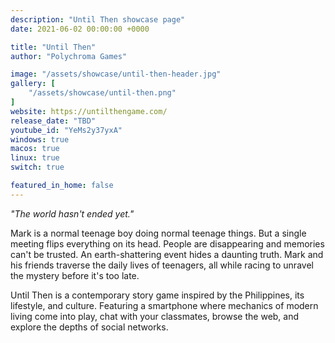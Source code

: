 ```yaml
---
description: "Until Then showcase page"
date: 2021-06-02 00:00:00 +0000

title: "Until Then"
author: "Polychroma Games"

image: "/assets/showcase/until-then-header.jpg"
gallery: [
	"/assets/showcase/until-then.png"
]
website: https://untilthengame.com/
release_date: "TBD"
youtube_id: "YeMs2y37yxA"
windows: true
macos: true
linux: true
switch: true

featured_in_home: false
---
```


_"The world hasn't ended yet."_


Mark is a normal teenage boy doing normal teenage things. But a single meeting flips everything on its head. People are disappearing and memories can't be trusted. An earth-shattering event hides a daunting truth. Mark and his friends traverse the daily lives of teenagers, all while racing to unravel the mystery before it's too late.

Until Then is a contemporary story game inspired by the Philippines, its lifestyle, and culture. Featuring a smartphone where mechanics of modern living come into play, chat with your classmates, browse the web, and explore the depths of social networks.
